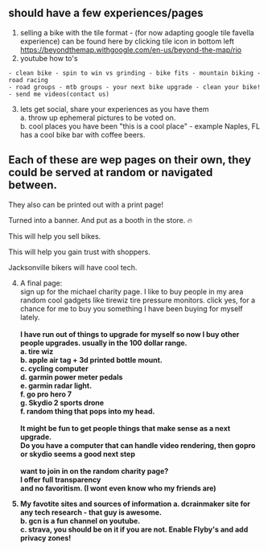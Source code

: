 ## should have a few experiences/pages
1) selling a bike with the tile format - (for now adapting google tile favella experience) can be found here by clicking tile icon in bottom left https://beyondthemap.withgoogle.com/en-us/beyond-the-map/rio
2) youtube how to's 
```
- clean bike - spin to win vs grinding - bike fits - mountain biking - road racing 
- road groups - mtb groups - your next bike upgrade - clean your bike! - send me videos(contact us)
```
3) lets get social, share your experiences as you have them<br/>
a. throw up ephemeral pictures to be voted on.<br/>
b. cool places you have been "this is a cool place" - example Naples, FL has a cool bike bar with coffee beers.

## Each of these are wep pages on their own, they could be served at random or navigated between.
They also can be printed out with a print page!

Turned into a banner. And put as a booth in the store. 🔥

This will help you sell bikes.

This will help you gain trust with shoppers.

Jacksonville bikers will have cool tech.

4) A final page: 
<br/>sign up for the michael charity page. I like to buy people in my area random cool gadgets like tirewiz tire pressure monitors. click yes, for a chance for me to buy you something I have been buying for myself lately.<br/></br>
<b/>I have run out of things to upgrade for myself so now I buy other people upgrades. usually in the 100 dollar range.<b/><br/>
a. tire wiz<br/>
b. apple air tag + 3d printed bottle mount.<br/>
c. cycling computer<br/>
d. garmin power meter pedals<br/>
e. garmin radar light.<br/>
f. go pro hero 7<br/>
g. Skydio 2 sports drone<br/>
f. random thing that pops into my head.<br/><br/>
It might be fun to get people things that make sense as a next upgrade.<br/>
Do you have a computer that can handle video rendering, then gopro or skydio seems a good next step<br/><br/>
want to join in on the random charity page?<br/>
I offer full transparency<br/>
and no favoritism. (I wont even know who my friends are)

5) My favotite sites and sources of information
a. dcrainmaker site for any tech research - that guy is awesome.<br/>
b. gcn is a fun channel on youtube.<br/>
c. strava, you should be on it if you are not. Enable Flyby's and add privacy zones!
